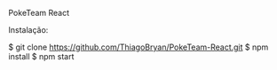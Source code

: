 PokeTeam React

Instalação:

$ git clone https://github.com/ThiagoBryan/PokeTeam-React.git 
$ npm install 
$ npm start
